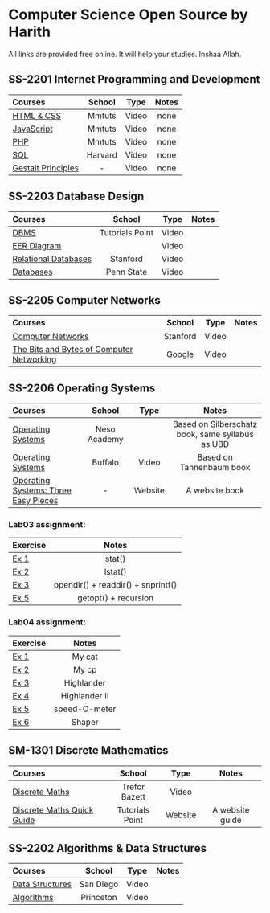 # Computer Science Open Source by Harith

All links are provided free online. It will help your studies. Inshaa Allah.

## SS-2201 Internet Programming and Development

Courses | School | Type | Notes
:-- | :--: | :--: | :--:
[HTML & CSS](https://www.youtube.com/playlist?list=PL0eyrZgxdwhwNC5ppZo_dYGVjerQY3xYU) | Mmtuts | Video | none
[JavaScript](https://www.youtube.com/playlist?list=PL0eyrZgxdwhxNGMWROnaY35NLyEjTqcgB) | Mmtuts | Video | none
[PHP](https://www.youtube.com/playlist?list=PL0eyrZgxdwhwBToawjm9faF1ixePexft-) | Mmtuts | Video | none
[SQL](https://www.youtube.com/watch?v=LxDetsPQAPQ&index=10&t=2372s&list=PLhQjrBD2T382eX9-tF75Wa4lmlC7sxNDH) | Harvard | Video | none
[Gestalt Principles](http://graphicdesign.spokanefalls.edu/tutorials/process/gestaltprinciples/gestaltprinc.htm) | - | Video | none

## SS-2203 Database Design

Courses | School | Type | Notes
:-- | :--: | :--: | :--:
[DBMS](https://www.youtube.com/playlist?list=PLWPirh4EWFpHMw9bRo47tn4aknBUvuXNU) | Tutorials Point | Video |
[EER Diagram](https://www.youtube.com/watch?v=TWcsLkq0snI&t=0s&list=PLW1OMpQZxu7yzSiLA3HQRlyOYE99PsW2L&index=5) |  | Video | 
[Relational Databases](https://lagunita.stanford.edu/courses/Engineering/db/2014_1/course/) | Stanford | Video | 
[Databases](https://www.youtube.com/channel/UCjkGzGfgvX_Zd8kxs4ldhFw/videos) | Penn State | Video | 

## SS-2205 Computer Networks

Courses | School | Type | Notes
:-- | :--: | :--: | :--:
[Computer Networks](https://www.youtube.com/playlist?list=PLvFG2xYBrYAQCyz4Wx3NPoYJOFjvU7g2Z) | Stanford | Video | 
[The Bits and Bytes of Computer Networking](https://www.coursera.org/learn/computer-networking/home/welcome) | Google | Video | 

## SS-2206 Operating Systems

Courses | School | Type | Notes
:-- | :--: | :--: | :--:
[Operating Systems](https://www.youtube.com/playlist?list=PLBlnK6fEyqRiVhbXDGLXDk_OQAeuVcp2O) | Neso Academy | | Based on Silberschatz book, same syllabus as UBD
[Operating Systems](https://www.ops-class.org/slides/) | Buffalo | Video | Based on Tannenbaum book
[Operating Systems: Three Easy Pieces](http://pages.cs.wisc.edu/~remzi/OSTEP/) | - | Website | A website book

### Lab03 assignment:
Exercise | Notes
:-- | :--:
[Ex 1](https://linux.die.net/man/2/stat) | stat()
[Ex 2](https://linux.die.net/man/2/readlink) | lstat()
[Ex 3](http://codepad.org/mocgJvtX) | opendir() + readdir() + snprintf()
[Ex 5](https://codeforwin.org/2018/03/c-program-to-list-all-files-in-a-directory-recursively.html#program-recursive) | getopt() + recursion

### Lab04 assignment:
Exercise | Notes
:-- | :--:
[Ex 1]() | My cat
[Ex 2]() | My cp
[Ex 3]() | Highlander
[Ex 4]() | Highlander II
[Ex 5]() | speed-O-meter
[Ex 6]() | Shaper

## SM-1301 Discrete Mathematics

Courses | School | Type | Notes
:-- | :--: | :--: | :--:
[Discrete Maths](https://www.youtube.com/playlist?list=PLHXZ9OQGMqxersk8fUxiUMSIx0DBqsKZS) | Trefor Bazett | Video | 
[Discrete Maths Quick Guide](https://www.tutorialspoint.com/discrete_mathematics/discrete_mathematics_quick_guide.htm) | Tutorials Point | Website | A website guide

## SS-2202 Algorithms & Data Structures

Courses | School | Type | Notes
:-- | :--: | :--: | :--:
[Data Structures](https://www.coursera.org/learn/data-structures/home/welcome) | San Diego | Video | 
[Algorithms](https://www.coursera.org/learn/algorithms-part1/) | Princeton | Video | 
